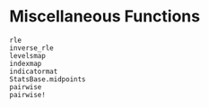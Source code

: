 # Miscellaneous Functions

```@docs
rle
inverse_rle
levelsmap
indexmap
indicatormat
StatsBase.midpoints
pairwise
pairwise!
```
